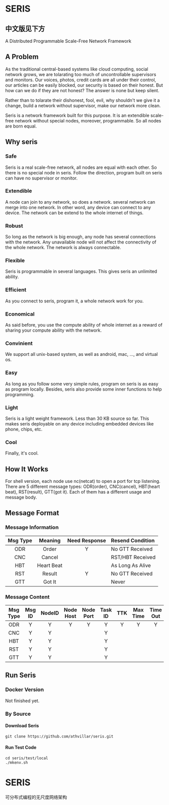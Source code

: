 # SERIS
## 中文版见下方
A Distributed Programmable Scale-Free Network Framework

## A Problem
As the traditional central-based systems like cloud computing, social network grows, we are tolarating too much of uncontrollable supervisors and monitors. Our voices, photos, credit cards are all under their control, our articles can be easily blocked, our security is based on their honest. But how can we do if they are not honest? The answer is none but keep silent.

Rather than to tolarate their dishonest, fool, evil, why shouldn't we give it a change, build a network without supervisor, make our network more clean.

Seris is a network framework built for this purpose. It is an extendible scale-free network without special nodes, moreover, programmable. So all nodes are born equal.

## Why seris
### Safe
Seris is a real scale-free network, all nodes are equal with each other. So there is no special node in seris. Follow the direction, program built on seris can have no supervisor or monitor.
### Extendible
A node can join to any network, so does a network. several network can merge into one network. In other word, any device can connect to any device. The network can be extend to the whole internet of things.
### Robust
So long as the network is big enough, any node has several connections with the network. Any unavailable node will not affect the connectivity of the whole network. The network is always connectable.
### Flexible
Seris is programmable in several languages. This gives seris an unlimited ability.
### Efficient
As you connect to seris, program it, a whole network work for you.
### Economical
As said before, you use the compute ability of whole internet as a reward of sharing your compute ability with the network.
### Convinient
We support all unix-based system, as well as android, mac, ..., and virtual os.
### Easy
As long as you follow some very simple rules, program on seris is as easy as program locally. Besides, seris also provide some inner functions to help programming. 
### Light
Seris is a light weight framework. Less than 30 KB source so far. This makes seris deployable on any device including embedded devices like phone, chips, etc.
### Cool
Finally, it's cool.

## How It Works
For shell version, each node use nc(netcat) to open a port for tcp listening.
There are 5 different message types: ODR(order), CNC(cancel), HBT(heart beat), RST(result), GTT(got it). Each of them has a different usage and message body.

## Message Format
### Message Information
|Msg Type|Meaning|Need Response|Resend Condition|
|:-:|:-:|:-:|:-|
|ODR|Order|Y|No GTT Received|
|CNC|Cancel||RST/HBT Received|
|HBT|Heart Beat||As Long As Alive|
|RST|Result|Y|No GTT Received|
|GTT|Got It||Never|

### Message Content
|Msg Type|Msg ID|NodeID|Node Host|Node Port|Task ID|TTK|Max Time|Time Out|Dispatch Condition|Registry|Param|Dispatched Nodes|Elapsed Time|Estimated Time|Total Index|Index|Result|Corresponding Msg ID|EOF|
|:-:|:-:|:-:|:-:|:-:|:-:|:-:|:-:|:-:|:-:|:-:|:-:|:-:|:-:|:-:|:-:|:-:|:-:|:-:|:-:|
|ODR|Y|Y|Y|Y|Y|Y|Y|Y|Y|Y|Y||||||||Y|
|CNC|Y|Y|||Y||||||||||||||Y|
|HBT|Y|Y|||Y|||||||Y|Y|Y|||||Y|
|RST|Y|Y|||Y||||||||||Y|Y|Y||Y|
|GTT|Y|Y|||Y|||||||||||||Y|Y|

## Run Seris
### Docker Version
Not finished yet.
### By Source
#### Download Seris
    git clone https://github.com/athvillar/seris.git
#### Run Test Code
    cd seris/test/local
    ./mkenv.sh

# SERIS 
可分布式编程的无尺度网络架构
